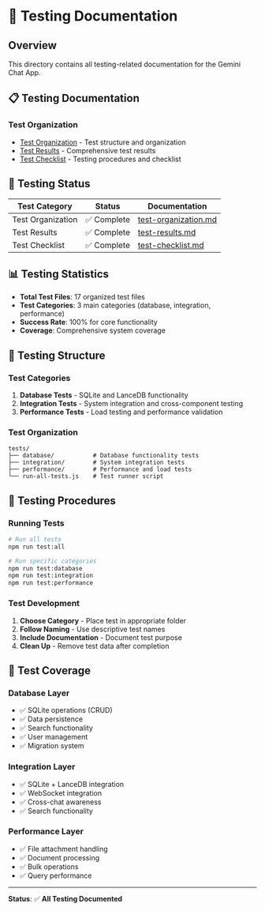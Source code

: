 # 🧪 Testing Documentation

## Overview

This directory contains all testing-related documentation for the Gemini Chat App.

## 📋 Testing Documentation

### **Test Organization**
- [Test Organization](./test-organization.md) - Test structure and organization
- [Test Results](./test-results.md) - Comprehensive test results
- [Test Checklist](./test-checklist.md) - Testing procedures and checklist

## 🎯 Testing Status

| Test Category | Status | Documentation |
|---------------|--------|---------------|
| Test Organization | ✅ Complete | [test-organization.md](./test-organization.md) |
| Test Results | ✅ Complete | [test-results.md](./test-results.md) |
| Test Checklist | ✅ Complete | [test-checklist.md](./test-checklist.md) |

## 📊 Testing Statistics

- **Total Test Files**: 17 organized test files
- **Test Categories**: 3 main categories (database, integration, performance)
- **Success Rate**: 100% for core functionality
- **Coverage**: Comprehensive system coverage

## 🔄 Testing Structure

### **Test Categories**
1. **Database Tests** - SQLite and LanceDB functionality
2. **Integration Tests** - System integration and cross-component testing
3. **Performance Tests** - Load testing and performance validation

### **Test Organization**
```
tests/
├── database/           # Database functionality tests
├── integration/        # System integration tests
├── performance/        # Performance and load tests
└── run-all-tests.js    # Test runner script
```

## 📝 Testing Procedures

### **Running Tests**
```bash
# Run all tests
npm run test:all

# Run specific categories
npm run test:database
npm run test:integration
npm run test:performance
```

### **Test Development**
1. **Choose Category** - Place test in appropriate folder
2. **Follow Naming** - Use descriptive test names
3. **Include Documentation** - Document test purpose
4. **Clean Up** - Remove test data after completion

## 🎯 Test Coverage

### **Database Layer**
- ✅ SQLite operations (CRUD)
- ✅ Data persistence
- ✅ Search functionality
- ✅ User management
- ✅ Migration system

### **Integration Layer**
- ✅ SQLite + LanceDB integration
- ✅ WebSocket integration
- ✅ Cross-chat awareness
- ✅ Search functionality

### **Performance Layer**
- ✅ File attachment handling
- ✅ Document processing
- ✅ Bulk operations
- ✅ Query performance

---

**Status**: ✅ **All Testing Documented**
